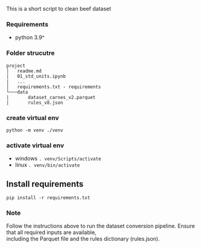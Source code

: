 This is a short script to clean beef dataset

### Requirements

- python 3.9^

### Folder strucutre
```
project
│   readme.md
|   01_std_units.ipynb
|   ...
│   requirements.txt - requirements
└───data
|       dataset_carnes_v2.parquet
|       rules_v8.json
```

### create virtual env
`python -m venv ./venv `

### activate virtual env
- windows
    `. venv/Scripts/activate` <br>
- linux
    `. venv/bin/activate` <br>

## Install requirements
`pip install -r requirements.txt`

### Note

Follow the instructions above to run the dataset conversion pipeline. Ensure that all required inputs are available, <br>
including the Parquet file and the rules dictionary (rules.json).